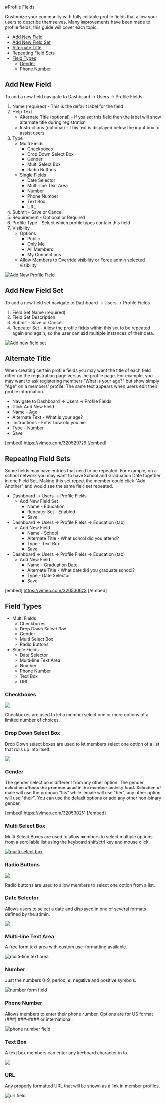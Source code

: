 #Profile Fields

Customize your community with fully editable profile fields that allow your users to describe themselves. Many improvements have been made to profile fields, this guide will cover each topic.

*   [Add New Field](#add-new-field)
*   [Add New Field Set](#add-new-field-set)
*   [Alternate Title](http://alternate-title)
*   [Repeating Field Sets](#repeating-field-sets)
*   [Field Types](#field-types)
    *   [Gender](#gender)
    *   [Phone Number](#phone-number)

Add New Field
-------------

To add a new field navigate to Dashboard -> Users -> Profile Fields

1.  Name (required) - This is the default label for the field
2.  Help Text
    *   Alternate Title (optional) - If you set this field then the label will show alternate title during registration
    *   Instructions (optional) - This text is displayed below the input box to assist users
3.  Type
    *   Multi Fields
        *   Checkboxes
        *   Drop Down Select Box
        *   Gender
        *   Multi Select Box
        *   Radio Buttons
    *   Single Fields
        *   Date Selector
        *   Multi-line Text Area
        *   Number
        *   Phone Number
        *   Text Box
        *   URL
4.  Submit - Save or Cancel
5.  Requirement - Optional or Required
6.  Profile Type - Select which profile types contain this field
7.  Visibility
    *   Options
        *   Public
        *   Only Me
        *   All Members
        *   My Connections
    *   Allow Members to Override visibility or Force admin selected visibility

[![Add New Profile Field](https://www.buddyboss.com/resources/wp-content/uploads/2019/01/profilefieldsaddnew-1024x512.jpg)](https://www.buddyboss.com/resources/wp-content/uploads/2019/01/profilefieldsaddnew.jpg)

Add New Field Set
-----------------

To add a new field set navigate to Dashboard -> Users -> Profile Fields

1.  Field Set Name (required)
2.  Field Set Description
3.  Submit - Save or Cancel
4.  Repeater Set - Allow the profile fields within this set to be repeated again and again, so the user can add multiple instances of their data.

[![Add new field set](https://www.buddyboss.com/resources/wp-content/uploads/2019/01/addnewfieldset-1024x512.jpg)](https://www.buddyboss.com/resources/wp-content/uploads/2019/01/addnewfieldset.jpg)

Alternate Title
---------------

When creating certain profile fields you may want the title of each field differ on the registration page versus the profile page. For example, you may want to ask registering members "What is your age?" but show simply "Age" on a members' profile. The same text appears when users edit their profile information.

*   Navigate to Dashboard -> Users -> Profile Fields
*   Click Add New Field
*   Name - Age
*   Alternate Text - What is your age?
*   Instructions - Enter how old you are.
*   Type - Number
*   Save

[embed] https://vimeo.com/320529726 [/embed]

Repeating Field Sets
--------------------

Some fields may have entries that need to be repeated. For example, on a school network you may want to have School and Graduation Date together in one Field Set. Making this set repeat the member could click "Add Another" and would see the same field set repeated.

*   Dashboard -> Users -> Profile Fields
    *   Add New Field Set
        *   Name - Education
        *   Repeater Set - Enabled
        *   Save
*   Dashboard -> Users -> Profile Fields -> Education (tab)
    *   Add New Field
        *   Name - School
        *   Alternate Title - What school did you attend?
        *   Type - Text Box
        *   Save
*   Dashboard -> Users -> Profile Fields -> Education (tab)
    *   Add New Field
        *   Name - Graduation Date
        *   Alternate Title - What date did you graduate school?
        *   Type - Date Selector
        *   Save

[embed] https://vimeo.com/320530623 [/embed]

Field Types
-----------

*   Multi Fields
    *   Checkboxes
    *   Drop Down Select Box
    *   Gender
    *   Multi Select Box
    *   Radio Buttons
*   Single Fields
    *   Date Selector
    *   Multi-line Text Area
    *   Number
    *   Phone Number
    *   Text Box
    *   URL

### Checkboxes

![](https://www.buddyboss.com/resources/wp-content/uploads/2019/01/checkboxes.gif)

Checkboxes are used to let a member select one or more options of a limited number of choices.

### Drop Down Select Box

Drop Down select boxes are used to let members select one option of a list that rolls up into itself.

![](https://www.buddyboss.com/resources/wp-content/uploads/2019/01/Untitled-1-1024x240.gif)

### Gender

The gender selection is different from any other option. The gender selection affects the pronoun used in the member activity feed. Selection of male will use the pronoun "his" while female will use "her", any other option will use "their". You can use the default options or add any other non-binary gender.

[embed] https://vimeo.com/320530251 [/embed]

### Multi Select Box

Multi Select Boxes are used to allow members to select multiple options  
from a scrollable list using the keyboard shift/ctrl key and mouse click.

[![multi select box](https://www.buddyboss.com/resources/wp-content/uploads/2019/01/multiselectboxes.jpg)](https://www.buddyboss.com/resources/wp-content/uploads/2019/01/multiselectboxes.jpg)

### Radio Buttons

![](https://www.buddyboss.com/resources/wp-content/uploads/2019/01/Untitled-8.gif)

Radio buttons are used to allow members to select one option from a list.

### Date Selector

Allows users to select a date and displayed in one of several formats defined by the admin.

![](https://www.buddyboss.com/resources/wp-content/uploads/2019/01/dateselector.gif)

### Multi-line Text Area

A free form text area with custom user formatting available.

![multi-line text area](https://www.buddyboss.com/resources/wp-content/uploads/2019/01/multilinetextarea.jpg)

### Number

Just the numbers 0-9, period, e, negative and positive symbols.

![number form field](https://www.buddyboss.com/resources/wp-content/uploads/2019/01/number.jpg)

### Phone Number

Allows members to enter their phone number. Options are for US format (###) ###-#### or international.

![phone number field](https://www.buddyboss.com/resources/wp-content/uploads/2019/01/phonenumberfield.jpg)

### Text Box

A text box members can enter any keyboard character in to.

![](https://www.buddyboss.com/resources/wp-content/uploads/2019/01/textboxfield.jpg)

### URL

Any properly formatted URL that will be shown as a link in member profiles.

![url field](https://www.buddyboss.com/resources/wp-content/uploads/2019/01/urlfield.jpg)